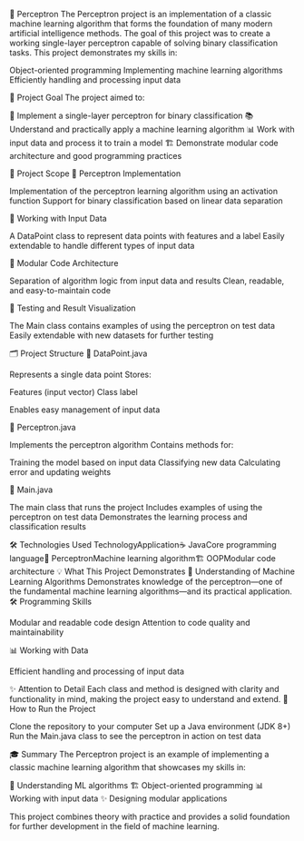 🤖 Perceptron
The Perceptron project is an implementation of a classic machine learning algorithm that forms the foundation of many modern artificial intelligence methods. The goal of this project was to create a working single-layer perceptron capable of solving binary classification tasks.
This project demonstrates my skills in:

Object-oriented programming
Implementing machine learning algorithms
Efficiently handling and processing input data

🎯 Project Goal
The project aimed to:

🧠 Implement a single-layer perceptron for binary classification
📚 Understand and practically apply a machine learning algorithm
📊 Work with input data and process it to train a model
🏗️ Demonstrate modular code architecture and good programming practices

🌟 Project Scope
🔹 Perceptron Implementation

Implementation of the perceptron learning algorithm using an activation function
Support for binary classification based on linear data separation

🔹 Working with Input Data

A DataPoint class to represent data points with features and a label
Easily extendable to handle different types of input data

🔹 Modular Code Architecture

Separation of algorithm logic from input data and results
Clean, readable, and easy-to-maintain code

🔹 Testing and Result Visualization

The Main class contains examples of using the perceptron on test data
Easily extendable with new datasets for further testing

🗂️ Project Structure
📂 DataPoint.java

Represents a single data point
Stores:

Features (input vector)
Class label


Enables easy management of input data

📂 Perceptron.java

Implements the perceptron algorithm
Contains methods for:

Training the model based on input data
Classifying new data
Calculating error and updating weights



📂 Main.java

The main class that runs the project
Includes examples of using the perceptron on test data
Demonstrates the learning process and classification results

🛠️ Technologies Used
TechnologyApplication☕ JavaCore programming language🧠 PerceptronMachine learning algorithm🏗️ OOPModular code architecture
💡 What This Project Demonstrates
🧠 Understanding of Machine Learning Algorithms
Demonstrates knowledge of the perceptron—one of the fundamental machine learning algorithms—and its practical application.
🛠️ Programming Skills

Modular and readable code design
Attention to code quality and maintainability

📊 Working with Data

Efficient handling and processing of input data

✨ Attention to Detail
Each class and method is designed with clarity and functionality in mind, making the project easy to understand and extend.
🚀 How to Run the Project

Clone the repository to your computer
Set up a Java environment (JDK 8+)
Run the Main.java class to see the perceptron in action on test data

🎓 Summary
The Perceptron project is an example of implementing a classic machine learning algorithm that showcases my skills in:

🧠 Understanding ML algorithms
🏗️ Object-oriented programming
📊 Working with input data
✨ Designing modular applications

This project combines theory with practice and provides a solid foundation for further development in the field of machine learning.
